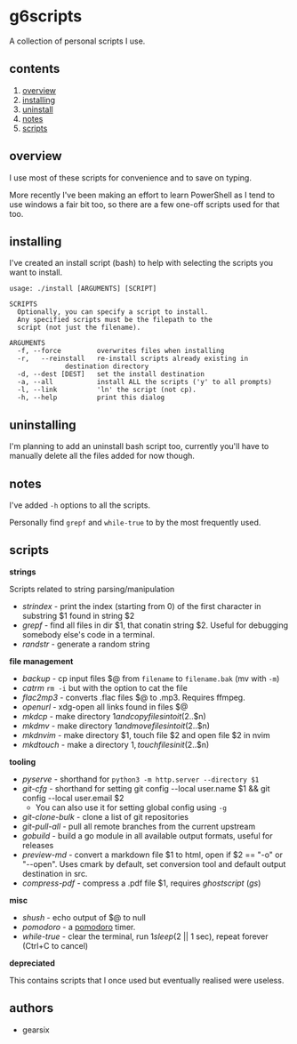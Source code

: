 # g6scripts

A collection of personal scripts I use.


## contents

1. [overview](#overview)
2. [installing](#installing)
3. [uninstall](#uninstall)
4. [notes](#notes)
5. [scripts](#scripts)


## overview

I use most of these scripts for convenience and to save on typing.

More recently I've been making an effort to learn PowerShell as I tend to use windows a fair bit too, so there are a few one-off scripts used for that too.


## installing

I've created an install script (bash) to help with selecting the scripts you want to install.

	usage: ./install [ARGUMENTS] [SCRIPT]

	SCRIPTS
	  Optionally, you can specify a script to install.
	  Any specified scripts must be the filepath to the
	  script (not just the filename).

	ARGUMENTS
	  -f, --force         overwrites files when installing
	  -r,   --reinstall   re-install scripts already existing in
			      destination directory
	  -d, --dest [DEST]   set the install destination
	  -a, --all           install ALL the scripts ('y' to all prompts)
	  -l, --link          'ln' the script (not cp).
	  -h, --help          print this dialog


## uninstalling

I'm planning to add an uninstall bash script too, currently you'll have to manually delete all the files added for now though.


## notes

I've added `-h` options to all the scripts.

Personally find `grepf` and `while-true` to by the most frequently used.

## scripts

**strings**

Scripts related to string parsing/manipulation

- *strindex* - print the index (starting from 0) of the first character in substring $1 found in string $2
- *grepf* - find all files in dir $1, that conatin string $2.
Useful for debugging somebody else's code in a terminal.
- *randstr* - generate a random string

**file management**

- *backup* - cp input files $@ from `filename` to `filename.bak` (mv with `-m`)
- *catrm* `rm -i` but with the option to cat the file
- *flac2mp3* - converts .flac files $@ to .mp3. Requires ffmpeg.
- *openurl* - xdg-open all links found in files $@
- *mkdcp* - make directory $1 and copy files into it ($2..$n)
- *mkdmv* - make directory $1 and move files into it ($2..$n)
- *mkdnvim* - make directory $1, touch file $2 and open file $2 in nvim
- *mkdtouch* - make a directory $1, touch files in it ($2..$n)

**tooling**

- *pyserve* - shorthand for `python3 -m http.server --directory $1`
- *git-cfg* - shorthand for setting git config --local user.name $1 && git config --local user.email $2
  - You can also use it for setting global config using `-g`
- *git-clone-bulk* - clone a list of git repositories
- *git-pull-all* - pull all remote branches from the current upstream
- *gobuild* - build a go module in all available output formats, useful for releases
- *preview-md* - convert a markdown file $1 to html, open if $2 == "-o" or "--open". Uses cmark by default, set conversion tool and default output destination in src.
- *compress-pdf* - compress a .pdf file $1, requires _ghostscript_ (_gs_)

**misc**

- *shush* - echo output of $@ to null
- *pomodoro* - a [pomodoro](https://en.wikipedia.org/wiki/Pomodoro_Technique) timer.
- *while-true* - clear the terminal, run $1 sleep ($2 || 1 sec), repeat forever (Ctrl+C to cancel)

**depreciated**

This contains scripts that I once used but eventually realised were useless.


## authors

- gearsix

